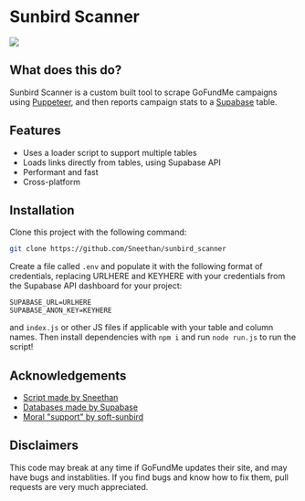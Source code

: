 
# Sunbird Scanner




![](https://cdn.thebeesnees.lol/scanner-banner.png)

## What does this do?

Sunbird Scanner is a custom built tool to scrape GoFundMe campaigns using [Puppeteer](https://pptr.dev/), and then reports campaign stats to a [Supabase](https://supabase.com/) table.

## Features

- Uses a loader script to support multiple tables
- Loads links directly from tables, using Supabase API
- Performant and fast
- Cross-platform


## Installation

Clone this project with the following command:

```bash
git clone https://github.com/Sneethan/sunbird_scanner
```
Create a file called ``.env`` and populate it with the following format of credentials, replacing URLHERE and KEYHERE with your credentials from the Supabase API dashboard for your project:

```
SUPABASE_URL=URLHERE
SUPABASE_ANON_KEY=KEYHERE
```

and ``index.js`` or other JS files if applicable with your table and column names. Then install dependencies with ``npm i`` and run ``node run.js`` to run the script!
    
## Acknowledgements

 - [Script made by Sneethan](https://sneethan.xyz)
 - [Databases made by Supabase](https://supabase.com/)
 - [Moral "support" by soft-sunbird](https://soft-sunbird.tumblr.com/) 

## Disclaimers

This code may break at any time if GoFundMe updates their site, and may have bugs and instablities. If you find bugs and know how to fix them, pull requests are very much appreciated.
